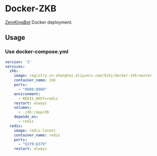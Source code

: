 # Docker-ZKB

[ZeroKingBot](https://github.com/KingPrimes/ZeroKingBot) Docker deployment.

## Usage
### Use docker-compose.yml

```yml
version: '3'
services:
  zkb:
    image: registry.cn-shanghai.aliyuncs.com/9ikj/docker-zkb:master
    container_name: zkb
    ports:
      - "8080:8080"
    environment:
      - REDIS_HOST=redis
    restart: always
    volumes:
      - ./db:/app/db
    depends_on:
      - redis
  redis:
    image: redis:latest
    container_name: redis
    ports:
      - "6379:6379"
    restart: always
```
